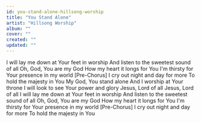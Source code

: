 ```yaml
---
id: you-stand-alone-hillsong-worship
title: "You Stand Alone"
artist: "Hillsong Worship"
album: ""
cover: ""
created: ""
updated: ""
---
```


I will lay me down at Your feet in worship
And listen to the sweetest sound of all
Oh, God, You are my God
How my heart it longs for You
I'm thirsty for Your presence in my world
[Pre-Chorus]
I cry out night and day for more
To hold the majesty in You
My God, You stand alone
And I worship at Your throne
I will look to see Your power and glory
Jesus, Lord of all
Jesus, Lord of all
I will lay me down at Your feet in worship
And listen to the sweetest sound of all
Oh, God, You are my God
How my heart it longs for You
I'm thirsty for Your presence in my world
[Pre-Chorus]
I cry out night and day for more
To hold the majesty in You